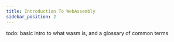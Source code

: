 ```yaml
---
title: Introduction To WebAssembly
sidebar_position: 2
---
```


todo: basic intro to what wasm is, and a glossary of common terms